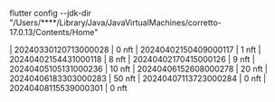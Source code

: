 flutter config --jdk-dir "/Users/****/Library/Java/JavaVirtualMachines/corretto-17.0.13/Contents/Home"

| 20240330120713000028  | 0 nft
| 20240402150409000117  |  1 nft
| 20240402154431000118  | 8 nft
| 20240402170415000126  | 9 nft
| 20240405105131000236  | 10 nft
| 20240406152608000278  |  20 nft
| 20240406183303000283  | 50 nft 
| 20240407113723000284  | 0 nft
| 20240408115539000301  | 0 nft
